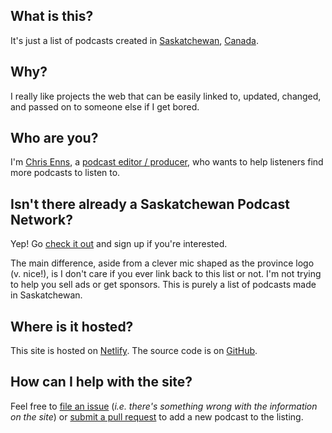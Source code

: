 ## What is this?

It's just a list of podcasts created in [Saskatchewan](https://en.wikipedia.org/wiki/Saskatoon), [Canada](https://en.wikipedia.org/wiki/Canada).

## Why?

I really like projects the web that can be easily linked to, updated, changed, and passed on to someone else if I get bored.

## Who are you?

I'm [Chris Enns](https://chrisenns.com/), a [podcast editor / producer](https://www.lemonproductions.ca/), who wants to help listeners find more podcasts to listen to.

## Isn't there already a Saskatchewan Podcast Network?

Yep! Go [check it out](https://saskpodcastnetwork.com/) and sign up if you're interested.

The main difference, aside from a clever mic shaped as the province logo (v. nice!), is I don't care if you ever link back to this list or not. I'm not trying to help you sell ads or get sponsors. This is purely a list of podcasts made in Saskatchewan.

## Where is it hosted?

This site is hosted on [Netlify](http://netlify.com/). The source code is on [GitHub](https://github.com/iChris/saskpodcasts).

## How can I help with the site?

Feel free to [file an issue](https://github.com/iChris/saskpodcasts/issues) (*i.e. there's something wrong with the information on the site*) or [submit a pull request](https://github.com/iChris/saskpodcasts/pulls) to add a new podcast to the listing.
